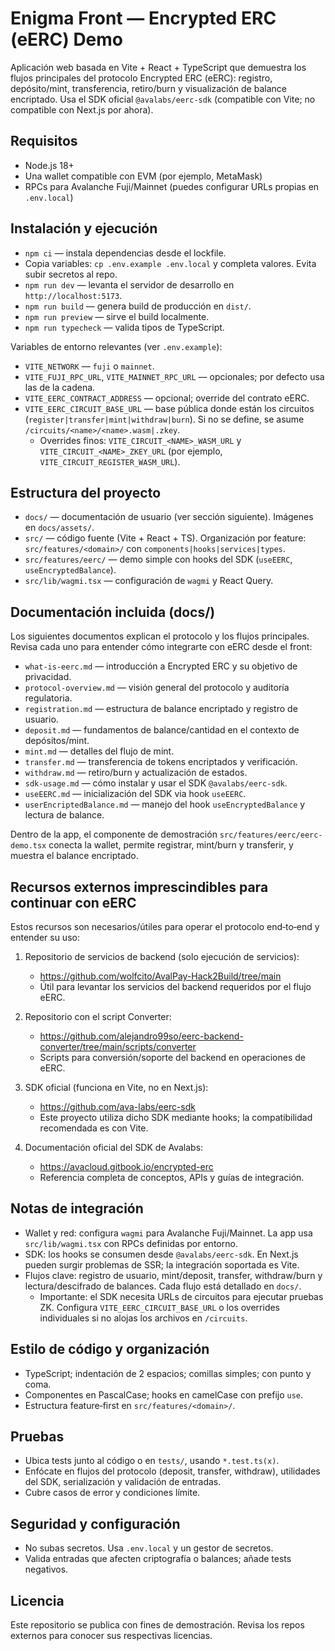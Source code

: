 # Enigma Front — Encrypted ERC (eERC) Demo

Aplicación web basada en Vite + React + TypeScript que demuestra los flujos principales del protocolo Encrypted ERC (eERC): registro, depósito/mint, transferencia, retiro/burn y visualización de balance encriptado. Usa el SDK oficial `@avalabs/eerc-sdk` (compatible con Vite; no compatible con Next.js por ahora).

## Requisitos
- Node.js 18+
- Una wallet compatible con EVM (por ejemplo, MetaMask)
- RPCs para Avalanche Fuji/Mainnet (puedes configurar URLs propias en `.env.local`)

## Instalación y ejecución
- `npm ci` — instala dependencias desde el lockfile.
- Copia variables: `cp .env.example .env.local` y completa valores. Evita subir secretos al repo.
- `npm run dev` — levanta el servidor de desarrollo en `http://localhost:5173`.
- `npm run build` — genera build de producción en `dist/`.
- `npm run preview` — sirve el build localmente.
- `npm run typecheck` — valida tipos de TypeScript.

Variables de entorno relevantes (ver `.env.example`):
- `VITE_NETWORK` — `fuji` o `mainnet`.
- `VITE_FUJI_RPC_URL`, `VITE_MAINNET_RPC_URL` — opcionales; por defecto usa las de la cadena.
- `VITE_EERC_CONTRACT_ADDRESS` — opcional; override del contrato eERC.
- `VITE_EERC_CIRCUIT_BASE_URL` — base pública donde están los circuitos (`register|transfer|mint|withdraw|burn`). Si no se define, se asume `/circuits/<name>/<name>.wasm|.zkey`.
  - Overrides finos: `VITE_CIRCUIT_<NAME>_WASM_URL` y `VITE_CIRCUIT_<NAME>_ZKEY_URL` (por ejemplo, `VITE_CIRCUIT_REGISTER_WASM_URL`).

## Estructura del proyecto
- `docs/` — documentación de usuario (ver sección siguiente). Imágenes en `docs/assets/`.
- `src/` — código fuente (Vite + React + TS). Organización por feature: `src/features/<domain>/` con `components|hooks|services|types`.
- `src/features/eerc/` — demo simple con hooks del SDK (`useEERC`, `useEncryptedBalance`).
- `src/lib/wagmi.tsx` — configuración de `wagmi` y React Query.

## Documentación incluida (docs/)
Los siguientes documentos explican el protocolo y los flujos principales. Revisa cada uno para entender cómo integrarte con eERC desde el front:
- `what-is-eerc.md` — introducción a Encrypted ERC y su objetivo de privacidad.
- `protocol-overview.md` — visión general del protocolo y auditoría regulatoria.
- `registration.md` — estructura de balance encriptado y registro de usuario.
- `deposit.md` — fundamentos de balance/cantidad en el contexto de depósitos/mint.
- `mint.md` — detalles del flujo de mint.
- `transfer.md` — transferencia de tokens encriptados y verificación.
- `withdraw.md` — retiro/burn y actualización de estados.
- `sdk-usage.md` — cómo instalar y usar el SDK `@avalabs/eerc-sdk`.
- `useEERC.md` — inicialización del SDK via hook `useEERC`.
- `userEncriptedBalance.md` — manejo del hook `useEncryptedBalance` y lectura de balance.

Dentro de la app, el componente de demostración `src/features/eerc/eerc-demo.tsx` conecta la wallet, permite registrar, mint/burn y transferir, y muestra el balance encriptado.

## Recursos externos imprescindibles para continuar con eERC
Estos recursos son necesarios/útiles para operar el protocolo end‑to‑end y entender su uso:

1. Repositorio de servicios de backend (solo ejecución de servicios):
   - https://github.com/wolfcito/AvalPay-Hack2Build/tree/main
   - Útil para levantar los servicios del backend requeridos por el flujo eERC.

2. Repositorio con el script Converter:
   - https://github.com/alejandro99so/eerc-backend-converter/tree/main/scripts/converter
   - Scripts para conversión/soporte del backend en operaciones de eERC.

3. SDK oficial (funciona en Vite, no en Next.js):
   - https://github.com/ava-labs/eerc-sdk
   - Este proyecto utiliza dicho SDK mediante hooks; la compatibilidad recomendada es con Vite.

4. Documentación oficial del SDK de Avalabs:
   - https://avacloud.gitbook.io/encrypted-erc
   - Referencia completa de conceptos, APIs y guías de integración.

## Notas de integración
- Wallet y red: configura `wagmi` para Avalanche Fuji/Mainnet. La app usa `src/lib/wagmi.tsx` con RPCs definidas por entorno.
- SDK: los hooks se consumen desde `@avalabs/eerc-sdk`. En Next.js pueden surgir problemas de SSR; la integración soportada es Vite.
- Flujos clave: registro de usuario, mint/deposit, transfer, withdraw/burn y lectura/descifrado de balances. Cada flujo está detallado en `docs/`.
  - Importante: el SDK necesita URLs de circuitos para ejecutar pruebas ZK. Configura `VITE_EERC_CIRCUIT_BASE_URL` o los overrides individuales si no alojas los archivos en `/circuits`.

## Estilo de código y organización
- TypeScript; indentación de 2 espacios; comillas simples; con punto y coma.
- Componentes en PascalCase; hooks en camelCase con prefijo `use`.
- Estructura feature‑first en `src/features/<domain>/`.

## Pruebas
- Ubica tests junto al código o en `tests/`, usando `*.test.ts(x)`.
- Enfócate en flujos del protocolo (deposit, transfer, withdraw), utilidades del SDK, serialización y validación de entradas.
- Cubre casos de error y condiciones límite.

## Seguridad y configuración
- No subas secretos. Usa `.env.local` y un gestor de secretos.
- Valida entradas que afecten criptografía o balances; añade tests negativos.

## Licencia
Este repositorio se publica con fines de demostración. Revisa los repos externos para conocer sus respectivas licencias.

